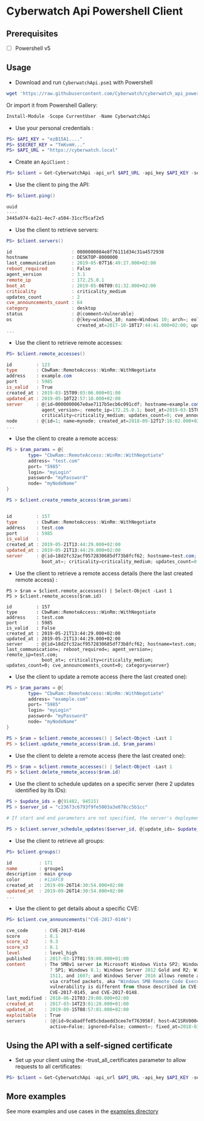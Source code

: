 # Cyberwatch Api Powershell Client

## Prerequisites

- [ ] Powershell v5

## Usage

- Download and run `CyberwatchApi.psm1` with Powershell

```powershell
wget 'https://raw.githubusercontent.com/Cyberwatch/cyberwatch_api_powershell/master/CyberwatchApi.psm1' | iex
```

Or import it from Powershell Gallery:

```powershell
Install-Module -Scope CurrentUser -Name CyberwatchApi
```

- Use your personal credentials :

```powershell
PS> $API_KEY = "ezB15A1...."
PS> $SECRET_KEY = "TmKvmH..."
PS> $API_URL = "https://cyberwatch.local"
```

- Create an `ApiClient` :

```powershell
PS> $client = Get-CyberwatchApi -api_url $API_URL -api_key $API_KEY -secret_key $SECRET_KEY
```

- Use the client to ping the API:

```powershell
PS> $client.ping()

uuid
----
3445a974-6a21-4ec7-a504-31ccf5caf2e5
```

- Use the client to retrieve servers:

```powershell
PS> $client.servers()

id                      : 0000000084e8f76111d34c31a4572938
hostname                : DESKTOP-8000000
last_communication      : 2019-05-07T16:49:27.000+02:00
reboot_required         : False
agent_version           : 3.1
remote_ip               : 172.25.0.1
boot_at                 : 2019-05-06T09:01:32.000+02:00
criticality             : criticality_medium
updates_count           : 2
cve_announcements_count : 64
category                : desktop
status                  : @{comment=Vulnerable}
os                      : @{key=windows_10; name=Windows 10; arch=; eol=2025-10-14T02:00:00.000+02:00; short_name=Win 10; type=Os::Windows;
                          created_at=2017-10-18T17:44:41.000+02:00; updated_at=2017-10-18T17:44:41.000+02:00}
...


```

- Use the client to retrieve remote accesses:

```powershell
PS> $client.remote_accesses()

id         : 123
type       : CbwRam::RemoteAccess::WinRm::WithNegotiate
address    : example.com
port       : 5985
is_valid   : True
created_at : 2019-03-15T09:03:06.000+01:00
updated_at : 2019-05-10T22:57:10.000+02:00
server     : @{id=0000000067e0ae7117b5ecb6c091cdf; hostname=example.com; last_communication=2019-03-15T10:44:24.000+01:00; reboot_required=True; 
             agent_version=; remote_ip=172.25.0.1; boot_at=2019-03-15T08:46:34.000+01:00; 
             criticality=criticality_medium; updates_count=0; cve_announcements_count=0; category=server}
node       : @{id=1; name=mynode; created_at=2018-09-12T17:16:02.000+02:00; updated_at=2019-05-20T12:01:07.000+02:00}
...


```

- Use the client to create a remote access:

```powershell
PS > $ram_params = @{
        type= "CbwRam::RemoteAccess::WinRm::WithNegotiate"
        address= "test.com"
        port= "5985"
        login= "myLogin"
        password= "myPassword"
        node= "myNodeName"
}

PS > $client.create_remote_access($ram_params)


id         : 157
type       : CbwRam::RemoteAccess::WinRm::WithNegotiate
address    : test.com
port       : 5985
is_valid   : 
created_at : 2019-05-21T13:44:29.000+02:00
updated_at : 2019-05-21T13:44:29.000+02:00
server     : @{id=18d2fc32acf9572830685df73b8fcf62; hostname=test.com; last_communication=; reboot_required=; agent_version=; remote_ip=test.com; 
             boot_at=; criticality=criticality_medium; updates_count=0; cve_announcements_count=0; category=server}

```

- Use the client to retrieve a remote access details (here the last created remote access) :

```
PS > $ram = $client.remote_accesses() | Select-Object -Last 1
PS > $client.remote_access($ram.id)

id         : 157
type       : CbwRam::RemoteAccess::WinRm::WithNegotiate
address    : test.com
port       : 5985
is_valid   : False
created_at : 2019-05-21T13:44:29.000+02:00
updated_at : 2019-05-21T13:44:29.000+02:00
server     : @{id=18d2fc32acf9572830685df73b8fcf62; hostname=test.com; last_communication=; reboot_required=; agent_version=; remote_ip=test.com; 
             boot_at=; criticality=criticality_medium; updates_count=0; cve_announcements_count=0; category=server}

```

- Use the client to update a remote access (here the last created one):

```powershell
PS > $ram_params = @{
        type= "CbwRam::RemoteAccess::WinRm::WithNegotiate"
        address= "example.com"
        port= "5985"
        login= "myLogin"
        password= "myPassword"
        node= "myNodeName"
}

PS > $ram = $client.remote_accesses() | Select-Object -Last 1
PS > $client.update_remote_access($ram.id, $ram_params)
```

- Use the client to delete a remote access (here the last created one):

```powershell
PS > $ram = $client.remote_accesses() | Select-Object -Last 1
PS > $client.delete_remote_access($ram.id)
```

- Use the client to schedule updates on a specific server (here 2 updates identified by its IDs):

```powershell
PS > $update_ids = @{91482, 94515)
PS > $server_id = "c23673c6793f9fe5003a3e078cc5b1cc"

# If start and end parameters are not specified, the server's deployment policy is used

PS > $client.server_schedule_updates($server_id, @{update_ids= $update_Ids; start="2019-09-14T03:00:00.000+02:00"; end="2019-09-14T09:00:00.000+02:00"})
```

- Use the client to retrieve all groups:

```powershell
PS> $client.groups()

id          : 171
name        : groupe1
description : main group
color       : #12AFCB
created_at  : 2019-09-26T14:30:54.000+02:00
updated_at  : 2019-09-26T14:30:54.000+02:00
...

```

- Use the client to get details about a specific CVE:

```powershell
PS> $client.cve_announcements("CVE-2017-0146")

cve_code      : CVE-2017-0146
score         : 8.1
score_v2      : 9.3
score_v3      : 8.1
level         : level_high
published     : 2017-03-17T01:59:00.000+01:00
content       : The SMBv1 server in Microsoft Windows Vista SP2; Windows Server 2008 SP2 and R2 SP1; Windows 
                7 SP1; Windows 8.1; Windows Server 2012 Gold and R2; Windows RT 8.1; and Windows 10 Gold, 
                1511, and 1607; and Windows Server 2016 allows remote attackers to execute arbitrary code 
                via crafted packets, aka "Windows SMB Remote Code Execution Vulnerability." This 
                vulnerability is different from those described in CVE-2017-0143, CVE-2017-0144, 
                CVE-2017-0145, and CVE-2017-0148.
last_modified : 2018-06-21T03:29:00.000+02:00
created_at    : 2017-03-14T23:01:28.000+01:00
updated_at    : 2019-09-15T08:57:01.000+02:00
exploitable   : True
servers       : {@{id=9cabadffe05cbdaedd3cee7ef763956f; host=AC1SRV0004; os=; updates=System.Object[];
                active=False; ignored=False; comment=; fixed_at=2018-03-20T17:29:51.000+01:00}...}
```

## Using the API with a self-signed certificate

- Set up your client using the -trust_all_certificates parameter to allow requests to all certificates:

```powershell
PS> $client = Get-CyberwatchApi -api_url $API_URL -api_key $API_KEY -secret_key $SECRET_KEY -trust_all_certificates $true
```

## More examples

See more examples and use cases in the [examples directory](examples)
